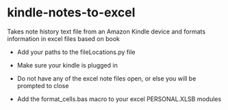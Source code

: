 # kindle-notes-to-excel
Takes note history text file from an Amazon Kindle device and formats information in excel files based on book

- Add your paths to the fileLocations.py file

- Make sure your kindle is plugged in

- Do not have any of the excel note files open, or else you will be prompted to close

- Add the format_cells.bas macro to your excel PERSONAL.XLSB modules

